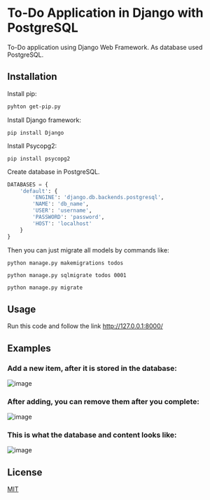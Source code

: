 # To-Do Application in Django with PostgreSQL
To-Do application using Django Web Framework. As database used PostgreSQL.

## Installation
Install pip:
```bash
pyhton get-pip.py
```
Install Django framework:
```
pip install Django
```
Install Psycopg2:
```
pip install psycopg2
```
Create database in PostgreSQL.
```python
DATABASES = {
    'default': {
        'ENGINE': 'django.db.backends.postgresql',
        'NAME': 'db_name',
        'USER': 'username',
        'PASSWORD': 'password',
        'HOST': 'localhost'
    }
}
```
Then you can just migrate all models by commands like:
```bash
python manage.py makemigrations todos
```
```
python manage.py sqlmigrate todos 0001
```
```
python manage.py migrate
```
## Usage
Run this code and follow the link http://127.0.0.1:8000/
## Examples
### Add a new item, after it is stored in the database:

![image](https://sun9-25.userapi.com/impg/vUrAkyC8OreJOb0kmkTdQesTb94EF9RSUxuRcQ/I3BA0WgSFOU.jpg?size=1920x1080&quality=96&sign=c087cb9a1e9259354e991519388c223f&type=album)

### After adding, you can remove them after you complete:

![image](https://sun9-31.userapi.com/impg/eRoFWEQK6KHN0B87M2EC2eQKN-1KYdhnW9t22A/m6hiWSQMgcQ.jpg?size=1920x1080&quality=96&sign=ca64322b9fd00b40ebb3dac9b9d33e31&type=album)

### This is what the database and content looks like:

![image](https://sun9-4.userapi.com/impg/cPFOXTahZs58ae6-t9hRMESMzzeh0jO0Rh9xyg/UOgok62Ifew.jpg?size=738x775&quality=96&sign=af67dae82e02b13963294c04a1d12945&type=album)

## License
[MIT](https://choosealicense.com/licenses/mit/)
